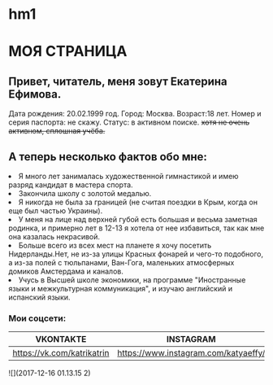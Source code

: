 # hm1
# МОЯ СТРАНИЦА
## **Привет, читатель, меня зовут Екатерина Ефимова.**

Дата рождения: 20.02.1999 год. Город: Москва. Возраст:18 лет. Номер и серия паспорта: не скажу. Статус: в активном поиске. ~~хотя не очень активном, сплошная учёба.~~

## **А теперь несколько фактов обо мне:**

<li>Я много лет занималась художественной гимнастикой и имею разряд кандидат в мастера спорта.

<li>Закончила школу с золотой медалью.

<li>Я никогда не была за границей (не считая поездки в Крым, когда он еще был частью Украины).

<li>У меня на лице над верхней губой есть большая и весьма заметная родинка, и примерно лет в 12-13 я хотела от нее избавиться, так как мне она казалась некрасивой.

<li>Больше всего из всех мест на планете я хочу посетить Нидерланды.Нет, не из-за улицы Красных фонарей и чего-то подобного, а из-за полей с тюльпанами, Ван-Гога, маленьких атмосферных домиков Амстердама и каналов.

<li>Учусь в Высшей школе экономики, на программе "Иностранные языки и межкультурная коммуникация", и изучаю английский и испанский языки.
  
### **Мои соцсети:**
VKONTAKTE | INSTAGRAM
------------- | -------------
<https://vk.com/katrikatrin> | <https://www.instagram.com/katyaeffy/>

![](2017-12-16 01.13.15 2)


